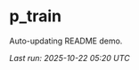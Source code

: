 # p_train

Auto-updating README demo.

<!--START_SECTION:status-->
_Last run: 2025-10-22 05:20 UTC_
<!--END_SECTION:status-->












































































































































































































































































































































































































































































































































































































































































































































































































































































































































































































































































































































































































































































































































































































































































